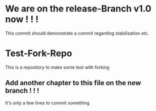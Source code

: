 # We are on the release-Branch v1.0 now ! ! !

This commit should demonstrate a commit regarding stabilization etc.



# Test-Fork-Repo
This is a repository to make some test with forking


## Add another chapter to this file on the new branch ! ! !

It's only a few lines to commit something 
